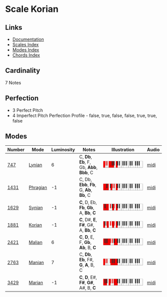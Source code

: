 # Scale Korian

## Links

- [Documentation](README.md)
- [Scales Index](Scales.md)
- [Modes Index](Modes.md)
- [Chords Index](Chords.md)

## Cardinality

7 Notes

## Perfection

- 3 Perfect Pitch
- 4 Imperfect Pitch
Perfection Profile - false, true, false, false, true, true, false

## Modes

| Number | Mode | Luminosity | Notes | Illustration | Audio |
|--------|------|------------|-------|--------------|-------|
| [747](https://ianring.com/musictheory/scales/747) | [Lynian](ModeLynian.md) | 6 | C, **Db**, **Eb**, F, Gb, **Abb**, **Bbb**, C | ![CNaturalLynian](ModeCNaturalLynian.png) | [midi](https://github.com/edipermadi/music/blob/main/docs/ModeCNaturalLynian.mid?raw=true) | 
| [1431](https://ianring.com/musictheory/scales/1431) | [Phragian](ModePhragian.md) | -1 | C, Db, **Ebb**, **Fb**, G, **Ab**, **Bb**, C | ![CNaturalPhragian](ModeCNaturalPhragian.png) | [midi](https://github.com/edipermadi/music/blob/main/docs/ModeCNaturalPhragian.mid?raw=true) | 
| [1629](https://ianring.com/musictheory/scales/1629) | [Synian](ModeSynian.md) | -1 | **C**, D, Eb, **Fb**, **Gb**, A, **Bb**, **C** | ![CNaturalSynian](ModeCNaturalSynian.png) | [midi](https://github.com/edipermadi/music/blob/main/docs/ModeCNaturalSynian.mid?raw=true) | 
| [1881](https://ianring.com/musictheory/scales/1881) | [Korian](ModeKorian.md) | -1 | **C**, D#, **E**, **F#**, G#, A, **Bb**, **C** | ![CNaturalKorian](ModeCNaturalKorian.png) | [midi](https://github.com/edipermadi/music/blob/main/docs/ModeCNaturalKorian.mid?raw=true) | 
| [2421](https://ianring.com/musictheory/scales/2421) | [Malian](ModeMalian.md) | 6 | **C**, **D**, E, F, **Gb**, **Ab**, B, **C** | ![CNaturalMalian](ModeCNaturalMalian.png) | [midi](https://github.com/edipermadi/music/blob/main/docs/ModeCNaturalMalian.mid?raw=true) | 
| [2763](https://ianring.com/musictheory/scales/2763) | [Manian](ModeManian.md) | 7 | C, **Db**, **Eb**, F#, **G**, **A**, B, C | ![CNaturalManian](ModeCNaturalManian.png) | [midi](https://github.com/edipermadi/music/blob/main/docs/ModeCNaturalManian.mid?raw=true) | 
| [3429](https://ianring.com/musictheory/scales/3429) | [Marian](ModeMarian.md) | -1 | **C**, **D**, E#, **F#**, **G#**, A#, B, **C** | ![CNaturalMarian](ModeCNaturalMarian.png) | [midi](https://github.com/edipermadi/music/blob/main/docs/ModeCNaturalMarian.mid?raw=true) | 
